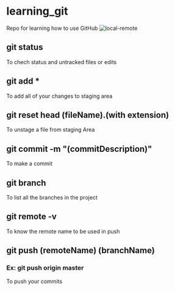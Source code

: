 # learning_git
Repo for learning how to use GitHub
![local-remote](https://user-images.githubusercontent.com/68257208/201480039-bc5f8948-8911-4227-ac00-e11ff84699de.png)

## git status
To chech status and untracked files or edits

## git add *
To add all of your changes to staging area

## git reset head (fileName).(with extension)
To unstage a file from staging Area

## git commit -m "(commitDescription)"
To make a commit

## git branch
To list all the branches in the project

## git remote -v
To know the remote name to  be used in push

## git push (remoteName) (branchName)
### Ex: git push origin master
To push your commits
